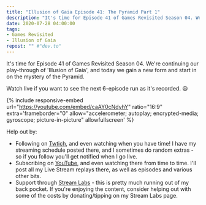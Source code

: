 ```yaml
---
title: "Illusion of Gaia Episode 41: The Pyramid Part 1"
description: "It's time for Episode 41 of Games Revisited Season 04. We're continuing our play-through of 'Illusion of Gaia', and today we gain a new form and start in on the mystery of the Pyramid."
date: 2020-07-28 04:00:00
tags:
- Games Revisited
- Illusion of Gaia
repost: "" #"dev.to"
---
```


It's time for Episode 41 of Games Revisited Season 04. We're continuing our play-through of 'Illusion of Gaia', and today we gain a new form and start in on the mystery of the Pyramid.

Watch live if you want to see the next 6-episode run as it's recorded. :smiley:
<!--more-->

{% include responsive-embed url="https://youtube.com/embed/caAY0cNdyhY" ratio="16:9" extra='frameborder="0" allow="accelerometer; autoplay; encrypted-media; gyroscope; picture-in-picture" allowfullscreen' %}

Help out by:
 * Following on [Twtich](https://twitch.tv/AnonJr_Live), and even watching when you have time! I have my streaming schedule posted there, and I sometimes do random extras - so if you follow you'll get notified when I go live.
 * Subscribing on [YouTube](http://www.youtube.com/channel/UCXafqhKHbkSUIrq0LAuu0tw), and even watching there from time to time. I'll post all my Live Stream replays there, as well as episodes and various other bits.
 * Support through [Stream Labs](https://streamlabs.com/anonjr_live) - this is pretty much running out of my back pocket. If you're enjoying the content, consider helping out with some of the costs by donating/tipping on my Stream Labs page.